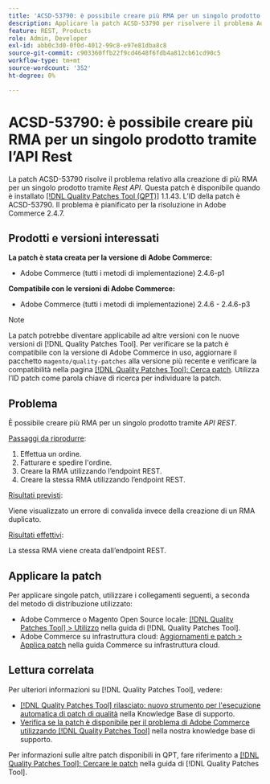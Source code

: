 ```yaml
---
title: 'ACSD-53790: è possibile creare più RMA per un singolo prodotto tramite l’API Rest'
description: Applicare la patch ACSD-53790 per risolvere il problema Adobe Commerce, in cui è possibile creare più RMA per un singolo prodotto tramite l'API Rest.
feature: REST, Products
role: Admin, Developer
exl-id: abb0c3d0-0f0d-4012-99c8-e97e81dba8c8
source-git-commit: c903360ffb22f9cd4648f6fdb4a812cb61cd90c5
workflow-type: tm+mt
source-wordcount: '352'
ht-degree: 0%

---
```


# ACSD-53790: è possibile creare più RMA per un singolo prodotto tramite l’API Rest

La patch ACSD-53790 risolve il problema relativo alla creazione di più RMA per un singolo prodotto tramite *Rest API*. Questa patch è disponibile quando è installato [[!DNL Quality Patches Tool (QPT)]](/help/announcements/adobe-commerce-announcements/magento-quality-patches-released-new-tool-to-self-serve-quality-patches.md) 1.1.43. L’ID della patch è ACSD-53790. Il problema è pianificato per la risoluzione in Adobe Commerce 2.4.7.

## Prodotti e versioni interessati

**La patch è stata creata per la versione di Adobe Commerce:**

* Adobe Commerce (tutti i metodi di implementazione) 2.4.6-p1

**Compatibile con le versioni di Adobe Commerce:**

* Adobe Commerce (tutti i metodi di implementazione) 2.4.6 - 2.4.6-p3

>[!NOTE]
>
>La patch potrebbe diventare applicabile ad altre versioni con le nuove versioni di [!DNL Quality Patches Tool]. Per verificare se la patch è compatibile con la versione di Adobe Commerce in uso, aggiornare il pacchetto `magento/quality-patches` alla versione più recente e verificare la compatibilità nella pagina [[!DNL Quality Patches Tool]: Cerca patch](https://experienceleague.adobe.com/tools/commerce-quality-patches/index.html?lang=it). Utilizza l’ID patch come parola chiave di ricerca per individuare la patch.

## Problema

È possibile creare più RMA per un singolo prodotto tramite *API REST*.

<u>Passaggi da riprodurre</u>:

1. Effettua un ordine.
1. Fatturare e spedire l&#39;ordine.
1. Creare la RMA utilizzando l’endpoint REST.
1. Creare la stessa RMA utilizzando l’endpoint REST.

<u>Risultati previsti</u>:

Viene visualizzato un errore di convalida invece della creazione di un RMA duplicato.

<u>Risultati effettivi</u>:

La stessa RMA viene creata dall’endpoint REST.

## Applicare la patch

Per applicare singole patch, utilizzare i collegamenti seguenti, a seconda del metodo di distribuzione utilizzato:

* Adobe Commerce o Magento Open Source locale: [[!DNL Quality Patches Tool] > Utilizzo](https://experienceleague.adobe.com/docs/commerce-operations/tools/quality-patches-tool/usage.html?lang=it) nella guida di [!DNL Quality Patches Tool].
* Adobe Commerce su infrastruttura cloud: [Aggiornamenti e patch > Applica patch](https://experienceleague.adobe.com/docs/commerce-cloud-service/user-guide/develop/upgrade/apply-patches.html?lang=it) nella guida Commerce su infrastruttura cloud.

## Lettura correlata

Per ulteriori informazioni su [!DNL Quality Patches Tool], vedere:

* [[!DNL Quality Patches Tool] rilasciato: nuovo strumento per l&#39;esecuzione automatica di patch di qualità](/help/announcements/adobe-commerce-announcements/magento-quality-patches-released-new-tool-to-self-serve-quality-patches.md) nella Knowledge Base di supporto.
* [Verifica se la patch è disponibile per il problema di Adobe Commerce utilizzando  [!DNL Quality Patches Tool]](/help/support-tools/patches-available-in-qpt-tool/check-patch-for-magento-issue-with-magento-quality-patches.md) nella nostra knowledge base di supporto.

Per informazioni sulle altre patch disponibili in QPT, fare riferimento a [[!DNL Quality Patches Tool]: Cercare le patch](https://experienceleague.adobe.com/tools/commerce-quality-patches/index.html?lang=it) nella guida di [!DNL Quality Patches Tool].
